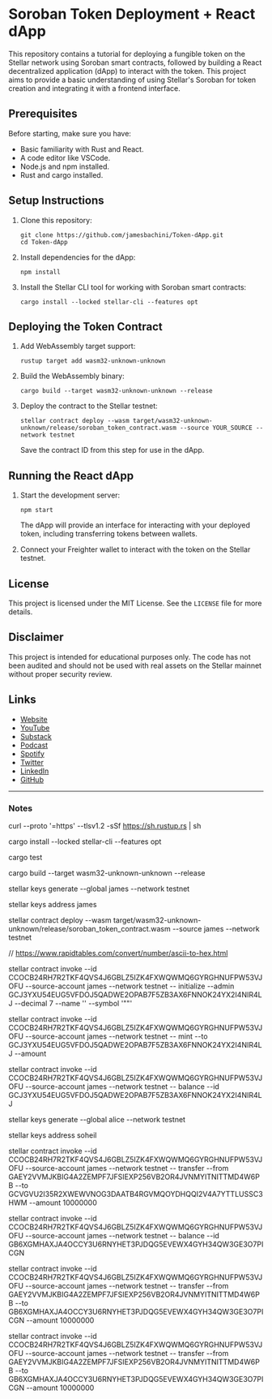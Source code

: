 # Soroban Token Deployment + React dApp

This repository contains a tutorial for deploying a fungible token on the Stellar network using Soroban smart contracts, followed by building a React decentralized application (dApp) to interact with the token. This project aims to provide a basic understanding of using Stellar's Soroban for token creation and integrating it with a frontend interface.

## Prerequisites

Before starting, make sure you have:

- Basic familiarity with Rust and React.
- A code editor like VSCode.
- Node.js and npm installed.
- Rust and cargo installed.

## Setup Instructions

1. Clone this repository:
   ```
   git clone https://github.com/jamesbachini/Token-dApp.git
   cd Token-dApp
   ```

2. Install dependencies for the dApp:
   ```
   npm install
   ```

3. Install the Stellar CLI tool for working with Soroban smart contracts:
   ```
   cargo install --locked stellar-cli --features opt
   ```

## Deploying the Token Contract

1. Add WebAssembly target support:
   ```
   rustup target add wasm32-unknown-unknown
   ```

2. Build the WebAssembly binary:
   ```
   cargo build --target wasm32-unknown-unknown --release
   ```

3. Deploy the contract to the Stellar testnet:
   ```
   stellar contract deploy --wasm target/wasm32-unknown-unknown/release/soroban_token_contract.wasm --source YOUR_SOURCE --network testnet
   ```
   Save the contract ID from this step for use in the dApp.

## Running the React dApp

1. Start the development server:
   ```
   npm start
   ```
   The dApp will provide an interface for interacting with your deployed token, including transferring tokens between wallets.

2. Connect your Freighter wallet to interact with the token on the Stellar testnet.

## License

This project is licensed under the MIT License. See the `LICENSE` file for more details.

## Disclaimer

This project is intended for educational purposes only. The code has not been audited and should not be used with real assets on the Stellar mainnet without proper security review.

## Links

- [Website](https://jamesbachini.com)
- [YouTube](https://www.youtube.com/c/JamesBachini?sub_confirmation=1)
- [Substack](https://bachini.substack.com)
- [Podcast](https://podcasters.spotify.com/pod/show/jamesbachini)
- [Spotify](https://open.spotify.com/show/2N0D9nvdxoe9rY3jxE4nOZ)
- [Twitter](https://twitter.com/james_bachini)
- [LinkedIn](https://www.linkedin.com/in/james-bachini/)
- [GitHub](https://github.com/jamesbachini)



----------------------
### Notes

curl --proto '=https' --tlsv1.2 -sSf https://sh.rustup.rs | sh


cargo install --locked stellar-cli --features opt

cargo test

cargo build --target wasm32-unknown-unknown --release

stellar keys generate --global james --network testnet

stellar keys address james

stellar contract deploy --wasm target/wasm32-unknown-unknown/release/soroban_token_contract.wasm --source james --network testnet

// https://www.rapidtables.com/convert/number/ascii-to-hex.html

stellar contract invoke --id CCOCB24RH7R2TKF4QVS4J6GBLZ5IZK4FXWQWMQ6GYRGHNUFPW53VJOFU --source-account james --network testnet -- initialize --admin GCJ3YXU54EUG5VFDOJ5QADWE2OPAB7F5ZB3AX6FNNOK24YX2I4NIR4LJ --decimal 7 --name '' --symbol '""'

stellar contract invoke --id CCOCB24RH7R2TKF4QVS4J6GBLZ5IZK4FXWQWMQ6GYRGHNUFPW53VJOFU --source-account james --network testnet -- mint --to GCJ3YXU54EUG5VFDOJ5QADWE2OPAB7F5ZB3AX6FNNOK24YX2I4NIR4LJ --amount

stellar contract invoke --id CCOCB24RH7R2TKF4QVS4J6GBLZ5IZK4FXWQWMQ6GYRGHNUFPW53VJOFU --source-account james --network testnet -- balance --id GCJ3YXU54EUG5VFDOJ5QADWE2OPAB7F5ZB3AX6FNNOK24YX2I4NIR4LJ

stellar keys generate --global alice --network testnet

stellar keys address soheil

stellar contract invoke --id CCOCB24RH7R2TKF4QVS4J6GBLZ5IZK4FXWQWMQ6GYRGHNUFPW53VJOFU --source-account james --network testnet -- transfer --from GAEY2VVMJKBIG4A2ZEMPF7JFSIEXP256VB2OR4JVNMYITNITTMD4W6PB --to GCVGVU2I35R2XWEWVNOG3DAATB4RGVMQOYDHQQI2V4A7YTTLUSSC3HWM --amount 10000000

stellar contract invoke --id CCOCB24RH7R2TKF4QVS4J6GBLZ5IZK4FXWQWMQ6GYRGHNUFPW53VJOFU --source-account james --network testnet -- balance --id GB6XGMHAXJA4OCCY3U6RNYHET3PJDQG5EVEWX4GYH34QW3GE3O7PICGN

stellar contract invoke --id CCOCB24RH7R2TKF4QVS4J6GBLZ5IZK4FXWQWMQ6GYRGHNUFPW53VJOFU --source-account james --network testnet -- transfer --from GAEY2VVMJKBIG4A2ZEMPF7JFSIEXP256VB2OR4JVNMYITNITTMD4W6PB --to GB6XGMHAXJA4OCCY3U6RNYHET3PJDQG5EVEWX4GYH34QW3GE3O7PICGN --amount 10000000

stellar contract invoke --id CCOCB24RH7R2TKF4QVS4J6GBLZ5IZK4FXWQWMQ6GYRGHNUFPW53VJOFU --source-account james --network testnet -- transfer --from GAEY2VVMJKBIG4A2ZEMPF7JFSIEXP256VB2OR4JVNMYITNITTMD4W6PB --to GB6XGMHAXJA4OCCY3U6RNYHET3PJDQG5EVEWX4GYH34QW3GE3O7PICGN --amount 10000000










